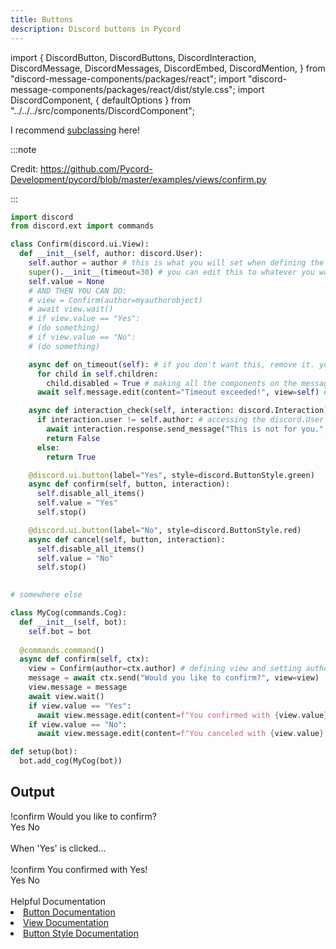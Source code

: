 ```yaml
---
title: Buttons
description: Discord buttons in Pycord
---
```


import {
  DiscordButton,
  DiscordButtons,
  DiscordInteraction,
  DiscordMessage,
  DiscordMessages,
  DiscordEmbed,
  DiscordMention,
} from "discord-message-components/packages/react";
import "discord-message-components/packages/react/dist/style.css";
import DiscordComponent, { defaultOptions } from "../../../src/components/DiscordComponent";

I recommend [subclassing](../subclassing) here!

:::note

Credit: https://github.com/Pycord-Development/pycord/blob/master/examples/views/confirm.py

:::


```py
import discord
from discord.ext import commands

class Confirm(discord.ui.View):
  def __init__(self, author: discord.User):
    self.author = author # this is what you will set when defining the view in your other code: this user object that is the person that invoked the command or event and that person will be the only one confirming/canceling
    super().__init__(timeout=30) # you can edit this to whatever you want in SECONDS
    self.value = None
    # AND THEN YOU CAN DO:
    # view = Confirm(author=myauthorobject)
    # await view.wait()
    # if view.value == "Yes":
    # (do something)
    # if view.value == "No":
    # (do something)

    async def on_timeout(self): # if you don't want this, remove it. you will need to do `view.message = myMessageObject` after doing view = Confirm(author=myauthorobject)
      for child in self.children:
        child.disabled = True # making all the components on the message disabled
      await self.message.edit(content="Timeout exceeded!", view=self) # if you want, you can pass in 'embed=None' to make sure that the message edits itself with no embed.

    async def interaction_check(self, interaction: discord.Interaction) -> bool: # you have to retuen this as a bool object or it wont work
      if interaction.user != self.author: # accessing the discord.User object we set earlier
        await interaction.response.send_message("This is not for you.", ephemeral=True)
        return False
      else:
        return True

    @discord.ui.button(label="Yes", style=discord.ButtonStyle.green)
    async def confirm(self, button, interaction):
      self.disable_all_items()
      self.value = "Yes"
      self.stop()

    @discord.ui.button(label="No", style=discord.ButtonStyle.red)
    async def cancel(self, button, interaction):
      self.disable_all_items()
      self.value = "No"
      self.stop()
    

# somewhere else

class MyCog(commands.Cog):
  def __init__(self, bot):
    self.bot = bot
  
  @commands.command()
  async def confirm(self, ctx):
    view = Confirm(author=ctx.author) # defining view and setting author
    message = await ctx.send("Would you like to confirm?", view=view)
    view.message = message
    await view.wait()
    if view.value == "Yes":
      await view.message.edit(content=f"You confirmed with {view.value}!", view=view) # we edit view to view because the buttons have been disabled in the class when the user clicks a button
    if view.value == "No":
      await view.message.edit(content=f"You canceled with {view.value}!", view=view)

def setup(bot):
  bot.add_cog(MyCog(bot))

```

## Output

<DiscordComponent>
  <DiscordMessage profile="nziie">
    !confirm
  </DiscordMessage>
  <DiscordMessage profile="bot">
  Would you like to confirm?
  <div slot="actions">
    <DiscordButtons>
      <DiscordButton type="success">Yes</DiscordButton>
      <DiscordButton type="danger">No</DiscordButton>
    </DiscordButtons>
    </div>
  </DiscordMessage>
</DiscordComponent>
<br/>
<span className="timestamp">When 'Yes' is clicked...</span>
<br/>
<br/>
<DiscordComponent>
  <DiscordMessage profile="nziie">
    !confirm
  </DiscordMessage>
  <DiscordMessage profile="bot" edited>
  You confirmed with Yes!
  <div slot="actions">
    <DiscordButtons>
      <DiscordButton type="success" disabled>Yes</DiscordButton>
      <DiscordButton type="danger" disabled>No</DiscordButton>
    </DiscordButtons>
    </div>
  </DiscordMessage>
</DiscordComponent>

<br/>
<div className="box blurple no-background">
<div className="title">
Helpful Documentation
</div>
<li><a href="https://docs.pycord.dev/en/master/api.html#discord.ui.Button" className="discord-link">Button Documentation</a></li>
<li><a href="https://docs.pycord.dev/en/master/api.html#discord.ui.View" className="discord-link">View Documentation</a></li>
<li><a href="https://docs.pycord.dev/en/master/api.html#discord.ButtonStyle" className="discord-link">Button Style Documentation</a></li>
</div>